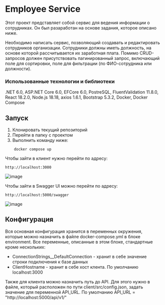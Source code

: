 # Employee Service
Этот проект представляет собой сервис для ведения информации о сотрудниках. Он был разаработан на основе задания, которое описано ниже.

Необходимо написать сервис, позволяющий создавать и редактировать сотрудников организации. Сотрудники должны иметь должность, на основе которой рассчитывается их заработная плата. Помимо CRUD-запросов должен присутствовать пагинированный запрос, включающий поле для сортировки, поле для фильтрации (по ФИО-сотрудника или должности).

### Использованные технологии и библиотеки
.NET 6.0, ASP.NET Core 6.0, EFCore 6.0, PostreSQL, FluentValidation 11.8.0, React 18.2.0, Node.js 18.18, axios 1.6.1, Bootstrap 5.3.2, Docker, Docker Compose
## Запуск
1. Клонировать текущий репозиторий
2. Перейти в папку с проектом
3. Выполнить команду ниже:
```
    docker compose up
```
Чтобы зайти в клиент нужно перейти по адресу:
```
http://localhost:3000
```

![image](https://github.com/XeeRooX/EmployeeService/assets/91987012/2584e8d3-1579-4382-8bc1-71b380d0cb87)

Чтобы зайти в Swagger UI можно перейти по адресу:
```
http://localhost:5000/swagger
```

![image](https://github.com/XeeRooX/EmployeeService/assets/91987012/5c9c4f0f-7dc5-4fd4-840a-3b277bc8f29f)

## Конфигурация
Вся основная конфигурация хранится в переменных окружения, которые можно назначить в файле docker-compose.yml в блоке environment. Все переменные, описанные в этом блоке, стандартные кроме нескольких:
- ConnectionStrings__DefaultConnection - хранит в себе значение строки подключения к базе данных
- ClientHostname - хранит в себе хост клента. По умолчанию localhost:3000

Также для клиента можно назначить путь до API. Для этого нужно в файле, который расположен по пути client/src/config.json, задать значение для переменной API_URL. По умолчанию API_URL = "http://localhost:5000/api/v1/"
